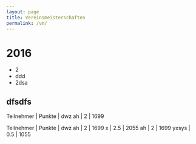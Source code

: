 ```yaml
---
layout: page
title: Vereinsmeisterschaften
permalink: /vm/
---
```

# 2016
* 2
* ddd
* 2dsa

## dfsdfs

 Teilnehmer | Punkte | dwz
 ah | 2 | 1699

 Teilnehmer | Punkte | dwz
 ah | 2 | 1699
 x | 2.5 | 2055
 ah | 2 | 1699
 yxsys | 0.5 | 1055

